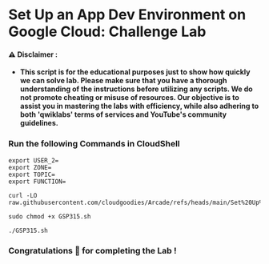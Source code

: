 #  Set Up an App Dev Environment on Google Cloud: Challenge Lab


#### ⚠️ Disclaimer :
- **This script is for the educational purposes just to show how quickly we can solve lab. Please make sure that you have a thorough understanding of the instructions before utilizing any scripts. We do not promote cheating or  misuse of resources. Our objective is to assist you in mastering the labs with efficiency, while also adhering to both 'qwiklabs' terms of services and YouTube's community guidelines.**

### Run the following Commands in CloudShell 

```
export USER_2=
export ZONE=
export TOPIC=
export FUNCTION=
```

```
curl -LO raw.githubusercontent.com/cloudgoodies/Arcade/refs/heads/main/Set%20Up%20an%20App%20Dev%20Environment%20on%20Google%20Cloud%3A%20Challenge%20Lab/GSP315.sh

sudo chmod +x GSP315.sh

./GSP315.sh
```

### Congratulations 🎉 for completing the Lab !
